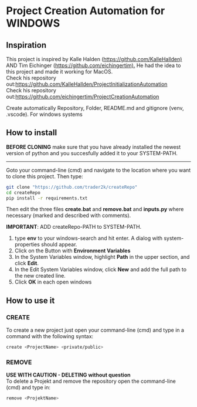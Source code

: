 # Project Creation Automation for WINDOWS

## Inspiration

This project is inspired by Kalle Halden (<https://github.com/KalleHallden)> AND Tim Eichinger (<https://github.com/eichingertim).> He had the idea to this project and made it working for MacOS.\
Check his repository out:<https://github.com/KalleHallden/ProjectInitializationAutomation> \
Check his repository out:<https://github.com/eichingertim/ProjectCreationAutomation>

Create automatically Repository, Folder, README.md and gitignore (venv, .vscode). For windows systems

## How to install

**BEFORE CLONING** make sure that you have already installed the newest version of python and you succesfully added it to your SYSTEM-PATH.

---

Goto your command-line (cmd) and navigate to the location where you want to clone this project. Then type:

``` bash
git clone "https://github.com/trader2k/createRepo"
cd createRepo
pip install -r requirements.txt
```

Then edit the three files
**create.bat** and
**remove.bat** and
**inputs.py** where necessary (marked and described with comments).

**IMPORTANT**: ADD createRepo-PATH to SYSTEM-PATH.

1. type **env** to your windows-search and hit enter. A dialog with system-properties should appear.
2. Click on the Button with **Environment Variables**
3. In the System Variables window, highlight **Path** in the upper section, and click **Edit**.
4. In the Edit System Variables window, click **New** and add the full path to the new created line.
5. Click **OK** in each open windows

## How to use it

### CREATE

To create a new project just open your command-line (cmd) and type in a command with the following syntax:

``` bash
create <ProjectName> <private/public>
```

### REMOVE

**USE WITH CAUTION - DELETING without question** \
To delete a Projekt and remove the repository open the command-line (cmd) and type in:

``` bash
remove <ProjektName>
```
